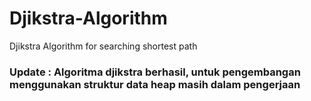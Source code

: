 # Djikstra-Algorithm
Djikstra Algorithm for searching shortest path

### Update : Algoritma djikstra berhasil, untuk pengembangan menggunakan struktur data heap masih dalam pengerjaan
